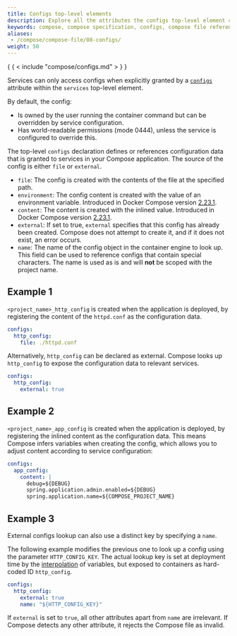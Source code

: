 ```yaml
---
title: Configs top-level elements
description: Explore all the attributes the configs top-level element can have.
keywords: compose, compose specification, configs, compose file reference
aliases:
 - /compose/compose-file/08-configs/
weight: 50
---
```


{ { < include "compose/configs.md" > } }

Services can only access configs when explicitly granted by a [`configs`](services.md#configs) attribute within the `services` top-level element.

By default, the config:
- Is owned by the user running the container command but can be overridden by service configuration.
- Has world-readable permissions (mode 0444), unless the service is configured to override this.

The top-level `configs` declaration defines or references configuration data that is granted to services in your Compose application. The source of the config is either `file` or `external`.

- `file`: The config is created with the contents of the file at the specified path.
- `environment`: The config content is created with the value of an environment variable. Introduced in Docker Compose version [2.23.1](../../manuals/compose/releases/release-notes.md#2231).
- `content`: The content is created with the inlined value. Introduced in Docker Compose version [2.23.1](../../manuals/compose/releases/release-notes.md#2231).
- `external`: If set to true, `external` specifies that this config has already been created. Compose does not
  attempt to create it, and if it does not exist, an error occurs.
- `name`: The name of the config object in the container engine to look up. This field can be used to
  reference configs that contain special characters. The name is used as is
  and will **not** be scoped with the project name.

## Example 1

`<project_name>_http_config` is created when the application is deployed,
by registering the content of the `httpd.conf` as the configuration data.

```yml
configs:
  http_config:
    file: ./httpd.conf
```

Alternatively, `http_config` can be declared as external. Compose looks up `http_config` to expose the configuration data to relevant services.

```yml
configs:
  http_config:
    external: true
```

## Example 2

`<project_name>_app_config` is created when the application is deployed,
by registering the inlined content as the configuration data. This means Compose infers variables when creating the config, which allows you to
adjust content according to service configuration:

```yml
configs:
  app_config:
    content: |
      debug=${DEBUG}
      spring.application.admin.enabled=${DEBUG}
      spring.application.name=${COMPOSE_PROJECT_NAME}
```

## Example 3

External configs lookup can also use a distinct key by specifying a `name`.

The following
example modifies the previous one to look up a config using the parameter `HTTP_CONFIG_KEY`. The actual lookup key is set at deployment time by the [interpolation](interpolation.md) of
variables, but exposed to containers as hard-coded ID `http_config`.

```yml
configs:
  http_config:
    external: true
    name: "${HTTP_CONFIG_KEY}"
```

If `external` is set to `true`, all other attributes apart from `name` are irrelevant. If Compose detects any other attribute, it rejects the Compose file as invalid.
